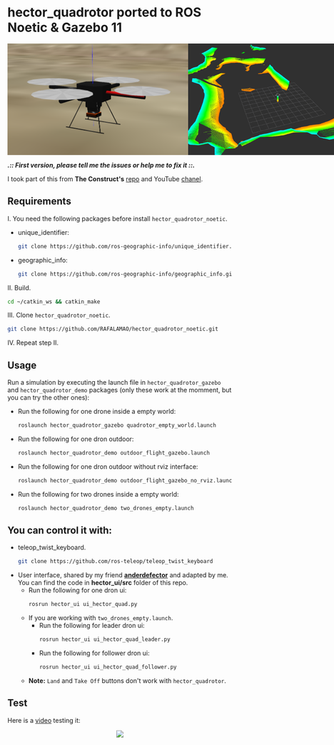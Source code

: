 # hector_quadrotor ported to ROS Noetic & Gazebo 11

<div style="display: flex; justify-content: space-evenly">
    <img src="imgs/dron_photo.png" height="250"/> <img src="imgs/dron_photo_rviz.png" height="250"/>
</div>

***.:: First version, please tell me the issues or help me to fix it ::.***

I took part of this from __The Construct's__ [repo](https://bitbucket.org/theconstructcore/hector_quadrotor_sim/src/master/) and YouTube [chanel](https://www.youtube.com/channel/UCt6Lag-vv25fTX3e11mVY1Q).

## Requirements

I. You need the following packages before install `hector_quadrotor_noetic`.

* unique_identifier:
    ```sh
    git clone https://github.com/ros-geographic-info/unique_identifier.git
    ```
* geographic_info:
    ```sh
    git clone https://github.com/ros-geographic-info/geographic_info.git
    ```

II. Build.
```sh
cd ~/catkin_ws && catkin_make
```

III. Clone `hector_quadrotor_noetic`.
```sh
git clone https://github.com/RAFALAMAO/hector_quadrotor_noetic.git
```

IV. Repeat step II.

## Usage

Run a simulation by executing the launch file in `hector_quadrotor_gazebo` and `hector_quadrotor_demo` packages (only these work at the momment, but you can try the other ones):

* Run the following for one drone inside a empty world:
    ```sh
    roslaunch hector_quadrotor_gazebo quadrotor_empty_world.launch
    ```
* Run the following for one dron outdoor:
    ```sh
    roslaunch hector_quadrotor_demo outdoor_flight_gazebo.launch
    ```
* Run the following for one dron outdoor without rviz interface:
    ```sh
    roslaunch hector_quadrotor_demo outdoor_flight_gazebo_no_rviz.launch
    ```
* Run the following for two drones inside a empty world:
    ```sh
    roslaunch hector_quadrotor_demo two_drones_empty.launch
    ```

## You can control it with:
* teleop_twist_keyboard.
    ```sh
    git clone https://github.com/ros-teleop/teleop_twist_keyboard
    ```
* User interface, shared by my friend [__anderdefector__](https://github.com/anderdefector) and adapted by me. You can find the code in __hector_ui/src__ folder of this repo.
    * Run the following for one dron ui:
        ```sh
        rosrun hector_ui ui_hector_quad.py
        ```
    * If you are working with `two_drones_empty.launch`.
        * Run the following for leader dron ui:
            ```sh
            rosrun hector_ui ui_hector_quad_leader.py
            ```
        * Run the following for follower dron ui:
            ```sh
            rosrun hector_ui ui_hector_quad_follower.py
            ```
    * __Note:__ `Land` and `Take Off` buttons don't work with `hector_quadrotor`.


## Test

Here is a [video](https://www.youtube.com/watch?v=-2IWfZjqoNc) testing it:

<div style="display: flex; justify-content: center;">
    <a href="https://www.youtube.com/watch?v=-2IWfZjqoNc"><img src="imgs/gif.GIF"/></a>
</div>